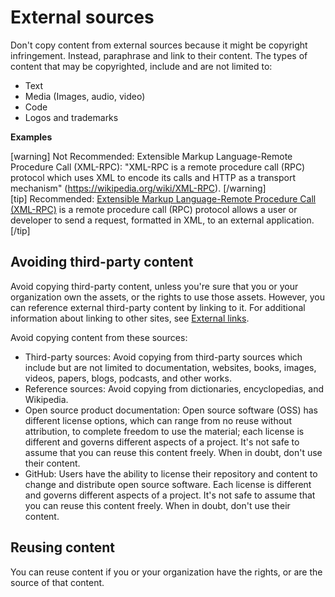 # External sources

Don't copy content from external sources because it might be copyright infringement. Instead, paraphrase and link to their content. The types of content that may be copyrighted, include and are not limited to:
- Text
- Media (Images, audio, video)
- Code
- Logos and trademarks

**Examples**  

[warning] Not Recommended: Extensible Markup Language-Remote Procedure Call (XML-RPC): "XML-RPC is a remote procedure call (RPC) protocol which uses XML to encode its calls and HTTP as a transport mechanism" (https://wikipedia.org/wiki/XML-RPC). [/warning]  
[tip] Recommended: [Extensible Markup Language-Remote Procedure Call (XML-RPC)](https://wikipedia.org/wiki/XML-RPC) is a remote procedure call (RPC) protocol allows a user or developer to send a request, formatted in XML, to an external application. [/tip]  

## Avoiding third-party content

Avoid copying third-party content, unless you're sure that you or your organization own the assets, or the rights to use those assets. However, you can reference external third-party content by linking to it. For additional information about linking to other sites, see [External links]().

Avoid copying content from these sources:
- Third-party sources: Avoid copying from third-party sources which include but are not limited to documentation, websites, books, images, videos, papers, blogs, podcasts, and other works.
- Reference sources: Avoid copying from dictionaries, encyclopedias, and Wikipedia.
- Open source product documentation: Open source software (OSS) has different license options, which can range from no reuse without attribution, to complete freedom to use the material; each license is different and governs different aspects of a project. It's not safe to assume that you can reuse this content freely. When in doubt, don't use their content.
- GitHub: Users have the ability to license their repository and content to change and distribute open source software. Each license is different and governs different aspects of a project. It's not safe to assume that you can reuse this content freely. When in doubt, don't use their content.

## Reusing content

You can reuse content if you or your organization have the rights, or are the source of that content.
